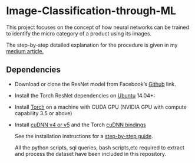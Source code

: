 # Image-Classification-through-ML

This project focuses on the concept of how neural networks can be trained to identify the micro category of a product using its images.

The step-by-step detailed explanation for the procedure is given in my [medium article.](https://towardsdatascience.com/product-image-classification-with-deep-learning-part-i-5bc4e8dccf41)

## Dependencies

- Download or clone the ResNet model from Facebook’s [Github](https://github.com/facebookarchive/fb.resnet.torch) link.
- Install the Torch ResNet dependencies on [Ubuntu](https://ubuntu.com/) 14.04+:
- Install [Torch](http://torch.ch/docs/getting-started.html) on a machine with CUDA GPU (NVIDIA GPU with compute capability 3.5 or above)
- Install [cuDNN v4 or v5](https://developer.nvidia.com/cudnn) and the Torch [cuDNN bindings](https://github.com/soumith/cudnn.torch/tree/R4)

  See the installation instructions for a [step-by-step guide](https://github.com/facebookarchive/fb.resnet.torch/blob/master/INSTALL.md).
  
  All the python scripts, sql queries, bash scripts,etc required to extract and process the dataset have been included in this repository.
